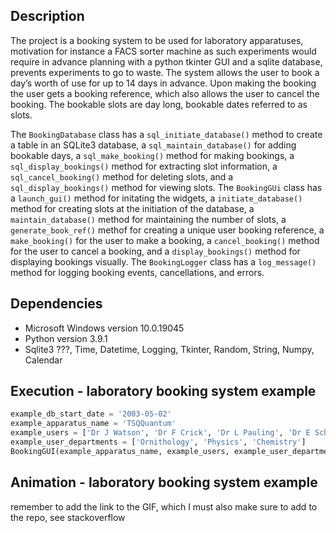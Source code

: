 ## Description 
The project is a booking system to be used for laboratory apparatuses, motivation for instance a FACS sorter machine as such experiments would require in advance planning with a python tkinter GUI and a sqlite database, prevents experiments to go to waste. The system allows the user to book a day’s worth of use for up to 14 days in advance. Upon making the booking the user gets a booking reference, which also allows the user to cancel the booking. The bookable slots are day long, bookable dates referred to as slots.  

The `BookingDatabase` class has a `sql_initiate_database()` method to create a table in an SQLite3 database, a `sql_maintain_database()` for adding bookable days, a `sql_make_booking()` method for making bookings, a `sql_display_bookings()` method for extracting slot information, a `sql_cancel_booking()` method for deleting slots, and a `sql_display_bookings()` method for viewing slots. The `BookingGUi` class has a `launch_gui()` method for initating the widgets, a `initiate_database()` method for creating slots at the initiation of the database, a `maintain_database()` method for maintaining the number of slots, a `generate_book_ref()` methof for creating a unique user booking reference, a `make_booking()` for the user to make a booking, a `cancel_booking()` method for the user to cancel a booking, and a `display_bookings()` method for displaying bookings visually. The `BookingLogger` class has a `log_message()` method for logging booking events, cancellations, and errors.  


## Dependencies
* Microsoft Windows version 10.0.19045
* Python version 3.9.1
* Sqlite3 ???, Time, Datetime, Logging, Tkinter, Random, String, Numpy, Calendar

## Execution - laboratory booking system example
```python
example_db_start_date = '2003-05-02'
example_apparatus_name = 'TSQQuantum'
example_users = ['Dr J Watson', 'Dr F Crick', 'Dr L Pauling', 'Dr E Schroedinger'] 
example_user_departments = ['Ornithology', 'Physics', 'Chemistry'] 
BookingGUI(example_apparatus_name, example_users, example_user_departments, example_db_start_date)
```

## Animation - laboratory booking system example 
remember to add the link to the GIF, which I must also make sure to add to the repo, see stackoverflow 

